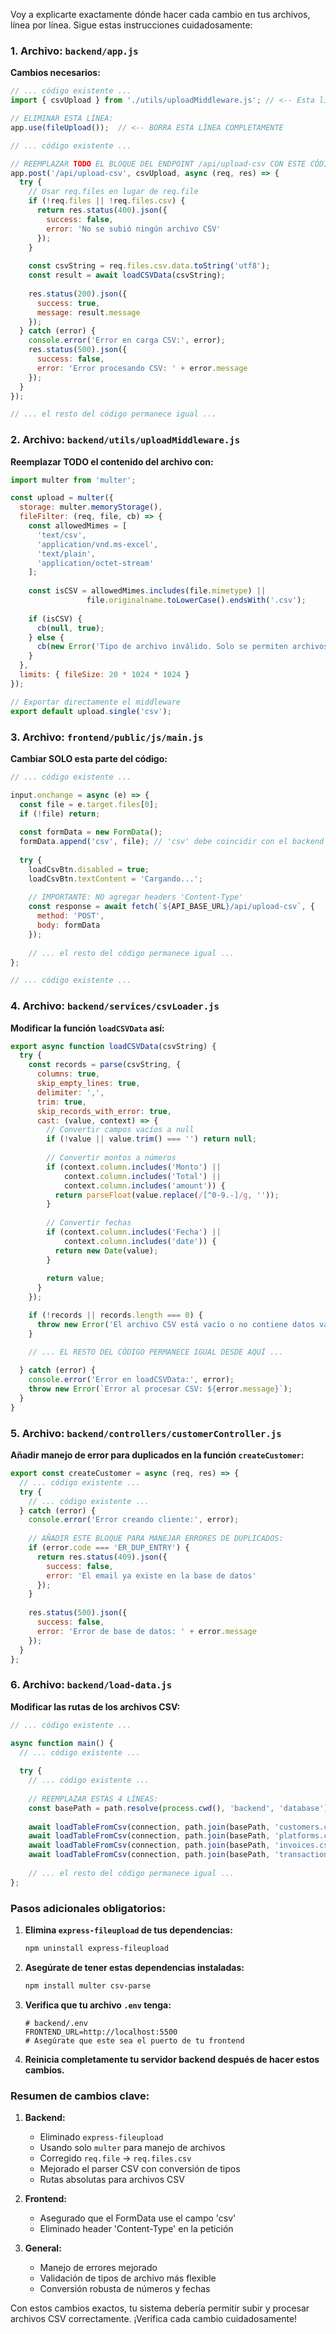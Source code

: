 Voy a explicarte exactamente dónde hacer cada cambio en tus archivos, línea por línea. Sigue estas instrucciones cuidadosamente:

### 1. Archivo: `backend/app.js`

**Cambios necesarios:**

```javascript
// ... código existente ...
import { csvUpload } from './utils/uploadMiddleware.js'; // <-- Esta línea ya existe

// ELIMINAR ESTA LÍNEA:
app.use(fileUpload());  // <-- BORRA ESTA LÍNEA COMPLETAMENTE

// ... código existente ...

// REEMPLAZAR TODO EL BLOQUE DEL ENDPOINT /api/upload-csv CON ESTE CÓDIGO:
app.post('/api/upload-csv', csvUpload, async (req, res) => {
  try {
    // Usar req.files en lugar de req.file
    if (!req.files || !req.files.csv) {
      return res.status(400).json({
        success: false,
        error: 'No se subió ningún archivo CSV'
      });
    }
    
    const csvString = req.files.csv.data.toString('utf8');
    const result = await loadCSVData(csvString);
    
    res.status(200).json({
      success: true,
      message: result.message
    });
  } catch (error) {
    console.error('Error en carga CSV:', error);
    res.status(500).json({
      success: false,
      error: 'Error procesando CSV: ' + error.message
    });
  }
});

// ... el resto del código permanece igual ...
```

### 2. Archivo: `backend/utils/uploadMiddleware.js`

**Reemplazar TODO el contenido del archivo con:**

```javascript
import multer from 'multer';

const upload = multer({
  storage: multer.memoryStorage(),
  fileFilter: (req, file, cb) => {
    const allowedMimes = [
      'text/csv',
      'application/vnd.ms-excel',
      'text/plain',
      'application/octet-stream'
    ];
    
    const isCSV = allowedMimes.includes(file.mimetype) || 
                 file.originalname.toLowerCase().endsWith('.csv');
    
    if (isCSV) {
      cb(null, true);
    } else {
      cb(new Error('Tipo de archivo inválido. Solo se permiten archivos CSV'), false);
    }
  },
  limits: { fileSize: 20 * 1024 * 1024 }
});

// Exportar directamente el middleware
export default upload.single('csv');
```

### 3. Archivo: `frontend/public/js/main.js`

**Cambiar SOLO esta parte del código:**

```javascript
// ... código existente ...

input.onchange = async (e) => {
  const file = e.target.files[0];
  if (!file) return;
  
  const formData = new FormData();
  formData.append('csv', file); // 'csv' debe coincidir con el backend
  
  try {
    loadCsvBtn.disabled = true;
    loadCsvBtn.textContent = 'Cargando...';
    
    // IMPORTANTE: NO agregar headers 'Content-Type'
    const response = await fetch(`${API_BASE_URL}/api/upload-csv`, {
      method: 'POST',
      body: formData
    });
    
    // ... el resto del código permanece igual ...
};

// ... código existente ...
```

### 4. Archivo: `backend/services/csvLoader.js`

**Modificar la función `loadCSVData` así:**

```javascript
export async function loadCSVData(csvString) {
  try {
    const records = parse(csvString, {
      columns: true,
      skip_empty_lines: true,
      delimiter: ',',
      trim: true,
      skip_records_with_error: true,
      cast: (value, context) => {
        // Convertir campos vacíos a null
        if (!value || value.trim() === '') return null;
        
        // Convertir montos a números
        if (context.column.includes('Monto') || 
            context.column.includes('Total') || 
            context.column.includes('amount')) {
          return parseFloat(value.replace(/[^0-9.-]/g, ''));
        }
        
        // Convertir fechas
        if (context.column.includes('Fecha') || 
            context.column.includes('date')) {
          return new Date(value);
        }
        
        return value;
      }
    });

    if (!records || records.length === 0) {
      throw new Error('El archivo CSV está vacío o no contiene datos válidos');
    }

    // ... EL RESTO DEL CÓDIGO PERMANECE IGUAL DESDE AQUÍ ...
    
  } catch (error) {
    console.error('Error en loadCSVData:', error);
    throw new Error(`Error al procesar CSV: ${error.message}`);
  }
}
```

### 5. Archivo: `backend/controllers/customerController.js`

**Añadir manejo de error para duplicados en la función `createCustomer`:**

```javascript
export const createCustomer = async (req, res) => {
  // ... código existente ...
  try {
    // ... código existente ...
  } catch (error) {
    console.error('Error creando cliente:', error);
    
    // AÑADIR ESTE BLOQUE PARA MANEJAR ERRORES DE DUPLICADOS:
    if (error.code === 'ER_DUP_ENTRY') {
      return res.status(409).json({
        success: false,
        error: 'El email ya existe en la base de datos'
      });
    }
    
    res.status(500).json({
      success: false,
      error: 'Error de base de datos: ' + error.message
    });
  }
};
```

### 6. Archivo: `backend/load-data.js`

**Modificar las rutas de los archivos CSV:**

```javascript
// ... código existente ...

async function main() {
  // ... código existente ...
  
  try {
    // ... código existente ...
    
    // REEMPLAZAR ESTAS 4 LÍNEAS:
    const basePath = path.resolve(process.cwd(), 'backend', 'database');
    
    await loadTableFromCsv(connection, path.join(basePath, 'customers.csv'), 'customers');
    await loadTableFromCsv(connection, path.join(basePath, 'platforms.csv'), 'platforms');
    await loadTableFromCsv(connection, path.join(basePath, 'invoices.csv'), 'invoices');
    await loadTableFromCsv(connection, path.join(basePath, 'transactions.csv'), 'transactions');
    
    // ... el resto del código permanece igual ...
};
```

### Pasos adicionales obligatorios:

1. **Elimina `express-fileupload` de tus dependencias:**
   ```bash
   npm uninstall express-fileupload
   ```

2. **Asegúrate de tener estas dependencias instaladas:**
   ```bash
   npm install multer csv-parse
   ```

3. **Verifica que tu archivo `.env` tenga:**
   ```env
   # backend/.env
   FRONTEND_URL=http://localhost:5500
   # Asegúrate que este sea el puerto de tu frontend
   ```

4. **Reinicia completamente tu servidor backend después de hacer estos cambios.**

### Resumen de cambios clave:

1. **Backend:**
   - Eliminado `express-fileupload`
   - Usando solo `multer` para manejo de archivos
   - Corregido `req.file` → `req.files.csv`
   - Mejorado el parser CSV con conversión de tipos
   - Rutas absolutas para archivos CSV

2. **Frontend:**
   - Asegurado que el FormData use el campo 'csv'
   - Eliminado header 'Content-Type' en la petición

3. **General:**
   - Manejo de errores mejorado
   - Validación de tipos de archivo más flexible
   - Conversión robusta de números y fechas

Con estos cambios exactos, tu sistema debería permitir subir y procesar archivos CSV correctamente. ¡Verifica cada cambio cuidadosamente!
